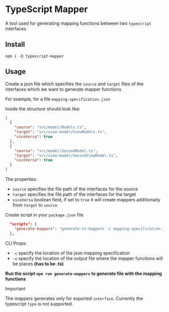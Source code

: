 # TypeScript Mapper
A tool used for generating mapping functions between two `typescript` interfaces

## Install
`npm i -D typescript-mapper`

## Usage
Create a json file which specifies the `source` and `target` files of the interfaces which we want to generate mapper functions

For example, for a file `mapping-specification.json`

Inside the structure should look like:
```json
[
  {
    "source": "src/model/Models.ts",
    "target": "src/view-model/ViewModels.ts",
    "viceVersa": true
  },
  {
    "source": "src/model/SecondModel.ts",
    "target": "src/view-model/SecondViewModel.ts",
    "viceVersa": true
  }
]
```
The properties:
* `source` specifies the file path of the interfaces for the source
* `target` specifies the file path of the interfaces for the target
* `viceVersa` boolean field, if set to `true` it will create mappers additionally from `target` to `source`


Create script in your `package.json` file
```json
  "scripts": {
    "generate-mappers": "generate-ts-mappers -c mapping-specification.json -o src/mappers/mappers.ts"
  },
```
CLI Props:
* `-c` specify the location of the json mapping specification
* `-o` specify the location of the output file where the mapper functions will be places **(has to be .ts)**

**Run the script `npm run generate-mappers` to generate file with the mapping functions**



>[!IMPORTANT]
> The mappers generates only for exported `interface`. Currently the typescript `type` is not supported.

